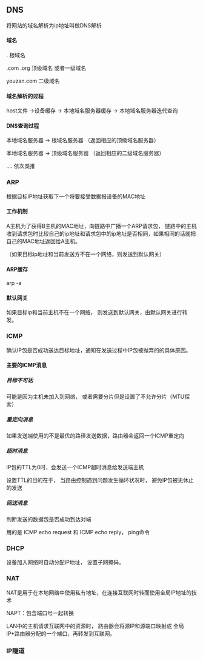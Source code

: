 ## DNS

将网站的域名解析为ip地址叫做DNS解析

#### 域名

. 根域名

.com .org 顶级域名 或者一级域名

youzan.com 二级域名

#### 域名解析的过程

host文件 ->设备缓存 -> 本地域名服务器缓存 -> 本地域名服务器迭代查询

#### DNS查询过程

本地域名服务器 -> 根域名服务器 （返回相应的顶级域名服务器）

本地域名服务器 -> 顶级域名服务器 （返回相应的二级域名服务器）

.... 依次类推

### ARP

根据目标IP地址获取下一个将要接受数据报设备的MAC地址

#### 工作机制

A主机为了获得B主机的MAC地址，向链路中广播一个ARP请求包， 链路中的主机收到请求包时比较自己的ip地址和请求包中的ip地址是否相同，如果相同的话就把自己的MAC地址返回给A主机。

（如果目标ip地址和当前发送方不在一个网络，则发送到默认网关）

#### ARP缓存

arp -a

#### 默认网关

如果目标ip和当前主机不在一个网络， 则发送到默认网关，由默认网关进行转发。

### ICMP 

确认IP包是否成功送达目标地址，通知在发送过程中IP包被抛弃的的具体原因。

#### 主要的ICMP消息

##### 目标不可达

可能是因为主机未加入到网络， 或者需要分片但是设置了不允许分片（MTU探索）

##### 重定向消息

如果发送端使用的不是最优的路径发送数据，路由器会返回一个ICMP重定向

##### 超时消息

IP包的TTL为0时，会发送一个ICMP超时消息给发送端主机

设置TTL的目的在于， 当路由控制遇到问题发生循环状况时， 避免IP包被无休止的发送

##### 回送消息

判断发送的数据包是否成功到达对端

用的是 ICMP echo request 和 ICMP echo reply， ping命令

### DHCP

设备加入网络时自动分配IP地址， 设置子网掩码。

### NAT

NAT是用于在本地网络中使用私有地址，在连接互联网时转而使用全局IP地址的技术

NAPT：包含端口号一起转换

LAN中的主机请求互联网中的资源时， 路由器会将源IP和源端口映射成 全局IP+路由器分配的一个端口，再转发到互联网。

### IP隧道